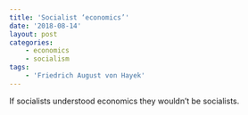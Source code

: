 ```yaml
---
title: 'Socialist ‘economics’'
date: '2018-08-14'
layout: post
categories:
    - economics
    - socialism
tags:
    - 'Friedrich August von Hayek'
---
```


If socialists understood economics they wouldn’t be socialists.